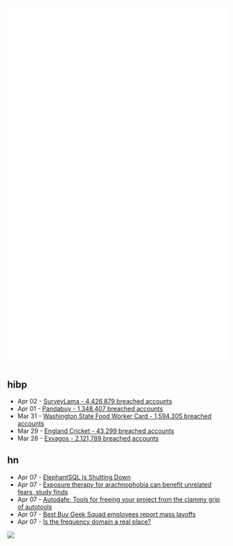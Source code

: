 ![Metrics](https://raw.githubusercontent.com/phixion/phixion/master/metrics.svg)

## hibp

<!--
for https://github.com/phixion/phixion/blob/main/.github/workflows/feeds.yml
-->
<!--START_SECTION:haveibeenpwnd-->
- Apr 02 - [SurveyLama - 4,426,879 breached accounts](https://haveibeenpwned.com/PwnedWebsites#SurveyLama)
- Apr 01 - [Pandabuy - 1,348,407 breached accounts](https://haveibeenpwned.com/PwnedWebsites#Pandabuy)
- Mar 31 - [Washington State Food Worker Card - 1,594,305 breached accounts](https://haveibeenpwned.com/PwnedWebsites#WashingtonStateFoodWorkerCard)
- Mar 29 - [England Cricket - 43,299 breached accounts](https://haveibeenpwned.com/PwnedWebsites#ECB)
- Mar 28 - [Exvagos - 2,121,789 breached accounts](https://haveibeenpwned.com/PwnedWebsites#Exvagos)
<!--END_SECTION:haveibeenpwnd-->

## hn

<!--
for https://github.com/phixion/phixion/blob/main/.github/workflows/feeds.yml
-->
<!--START_SECTION:hn-->
- Apr 07 - [ElephantSQL Is Shutting Down](https://www.elephantsql.com/blog/end-of-life-announcement.html)
- Apr 07 - [Exposure therapy for arachnophobia can benefit unrelated fears, study finds](https://www.psypost.org/exposure-therapy-for-arachnophobia-can-benefit-unrelated-fears-study-finds/)
- Apr 07 - [Autodafe: Tools for freeing your project from the clammy grip of autotools](https://gitlab.com/esr/autodafe)
- Apr 07 - [Best Buy Geek Squad employees report mass layoffs](https://www.theverge.com/2024/4/5/24122542/best-buy-geek-squad-layoffs-ai-restructuring)
- Apr 07 - [Is the frequency domain a real place?](https://lcamtuf.substack.com/p/is-the-frequency-domain-a-real-place)
<!--END_SECTION:hn-->

<!--
for https://yhype.me
-->
![](https://hit.yhype.me/github/profile?user_id=13013670)
